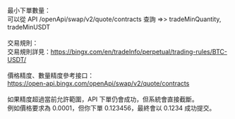 最小下單數量：\
可以從 API /openApi/swap/v2/quote/contracts 查詢 =>> tradeMinQuantity, tradeMinUSDT \
\
交易規則：\
交易規則詳見：https://bingx.com/en/tradeInfo/perpetual/trading-rules/BTC-USDT/ \
\
價格精度、數量精度參考接口：\
https://open-api.bingx.com/openApi/swap/v2/quote/contracts \
\
如果精度超過當前允許範圍，API 下單仍會成功，但系統會直接截斷。\
例如價格要求為 0.0001，但你下單 0.123456，最終會以 0.1234 成功提交。
